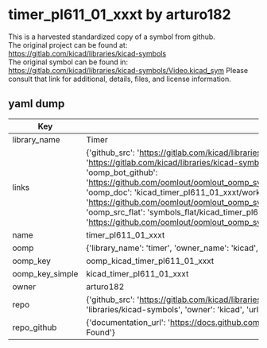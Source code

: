 # timer_pl611_01_xxxt by arturo182  
This is a harvested standardized copy of a symbol from github.  
The original project can be found at:  
https://gitlab.com/kicad/libraries/kicad-symbols  
The original symbol can be found in:
https://gitlab.com/kicad/libraries/kicad-symbols/Video.kicad_sym
Please consult that link for additional, details, files, and license information.  
## yaml dump  
| Key | Value |  
| --- | --- |  
| library_name | Timer |  
| links | {'github_src': 'https://gitlab.com/kicad/libraries/kicad-symbols/Video.kicad_sym', 'github_src_repo': 'https://gitlab.com/kicad/libraries/kicad-symbols', 'oomp_bot': 'kicad_timer_pl611_01_xxxt/working', 'oomp_bot_github': 'https://github.com/oomlout/oomlout_oomp_symbol_bot/tree/main/kicad_timer_pl611_01_xxxt/working', 'oomp_doc': 'kicad_timer_pl611_01_xxxt/working', 'oomp_doc_github': 'https://github.com/oomlout/oomlout_oomp_symbol_doc/tree/main/kicad_timer_pl611_01_xxxt/working', 'oomp_src_flat': 'symbols_flat/kicad_timer_pl611_01_xxxt/working', 'oomp_src_flat_github': 'https://github.com/oomlout/oomlout_oomp_symbol_src/tree/main/kicad_timer_pl611_01_xxxt/working'} |  
| name | timer_pl611_01_xxxt |  
| oomp | {'library_name': 'timer', 'owner_name': 'kicad', 'symbol_name': 'timer_pl611_01_xxxt'} |  
| oomp_key | oomp_kicad_timer_pl611_01_xxxt |  
| oomp_key_simple | kicad_timer_pl611_01_xxxt |  
| owner | arturo182 |  
| repo | {'github_src': 'https://gitlab.com/kicad/libraries/kicad-symbols/Video.kicad_sym', 'name': 'libraries/kicad-symbols', 'owner': 'kicad', 'url': 'https://gitlab.com/kicad/libraries/kicad-symbols'} |  
| repo_github | {'documentation_url': 'https://docs.github.com/rest/repos/repos#get-a-repository', 'message': 'Not Found'} |  

